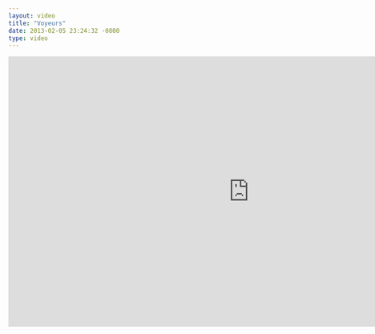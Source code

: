 ```yaml
---
layout: video
title: "Voyeurs"
date: 2013-02-05 23:24:32 -0800
type: video
---
```

<iframe src="http://player.vimeo.com/video/21273108?title=0&amp;byline=0&amp;portrait=0&amp;color=ff9933" width="960" height="540" frameborder="0" webkitAllowFullScreen mozallowfullscreen allowFullScreen></iframe>

